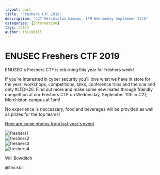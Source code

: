 ```yaml
---
layout: post
title: "Freshers CTF 2019"
description: "C27 Merchiston Campus, 1PM Wednesday September 11th"
categories: [Information]
tags: [ctf]
author: thickbill
---
```

# ENUSEC Freshers CTF 2019

ENUSEC's Freshers CTF is returning this year for freshers week! 

If you're interested in cyber security you'll love what we have in store for the year: workshops, competitions, talks, conference trips and the one and only #LTDH20. Find out more and make some new mates through friendly compettion at our Freshers CTF on Wednesday, September 11th in C27, Merchiston campus at 1pm!

No experience is neccessary, food and beverages will be provided as well as prizes for the top teams!

[Here are some photos from last year's event](https://enusec.org/information/2019/08/25/Freshers-CTF.html)

<img src="https://enusec.org/img/freshers1.jpg" alt="freshers1">  <br>
<img src="https://enusec.org/img/freshers2.jpg" alt="freshers2"> <br>
<img src="https://enusec.org/img/freshers3.jpg" alt="freshers3"> <br>
<img src="https://enusec.org/img/freshers4.jpg" alt="freshers4"> <br>



Will Bowditch

@thickbill
